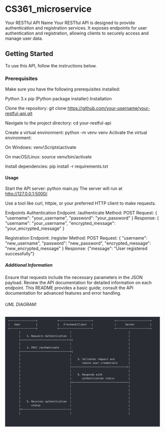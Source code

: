 # CS361_microservice

Your RESTful API Name
Your RESTful API is designed to provide authentication and registration services. It exposes endpoints for user authentication and registration, allowing clients to securely access and manage user data.

## Getting Started
To use this API, follow the instructions below.

### Prerequisites
Make sure you have the following prerequisites installed:

Python 3.x
pip (Python package installer)
Installation

Clone the repository:
git clone https://github.com/your-username/your-restful-api.git

Navigate to the project directory:
cd your-restful-api

Create a virtual environment:
python -m venv venv
Activate the virtual environment:

On Windows:
venv\Scripts\activate

On macOS/Linux:
source venv/bin/activate

Install dependencies:
pip install -r requirements.txt

#### Usage

Start the API server:
python main.py
The server will run at http://127.0.0.1:5000/.

Use a tool like curl, httpie, or your preferred HTTP client to make requests.

Endpoints
Authentication
Endpoint: /authenticate
Method: POST
Request:
{
  "username": "your_username",
  "password": "your_password"
}
Response:
{
  "username": "your_username",
  "encrypted_message": "your_encrypted_message"
}

Registration
Endpoint: /register
Method: POST
Request:
{
  "username": "new_username",
  "password": "new_password",
  "encrypted_message": "new_encrypted_message"
}
Response:
{"message": "User registered successfully"}

##### Additional Information
Ensure that requests include the necessary parameters in the JSON payload.
Review the API documentation for detailed information on each endpoint.
This README provides a basic guide; consult the API documentation for advanced features and error handling.

###### UML DIAGRAM:

![UML DIAGRAM](uml.png)